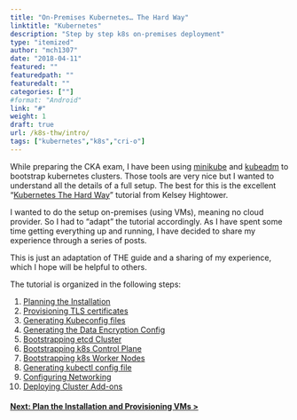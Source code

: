 ```yaml
---
title: "On-Premises Kubernetes… The Hard Way"
linktitle: "Kubernetes"
description: "Step by step k8s on-premises deployment"
type: "itemized"
author: "mch1307"
date: "2018-04-11"
featured: ""
featuredpath: ""
featuredalt: ""
categories: [""]
#format: "Android"
link: "#"
weight: 1
draft: true
url: /k8s-thw/intro/
tags: ["kubernetes","k8s","cri-o"]
---
```


While preparing the CKA exam, I have been using [minikube][100] and [kubeadm][200] to bootstrap kubernetes clusters. Those tools are very nice but I wanted to understand all the details of a full setup. The best for this is the excellent &#8220;[Kubernetes The Hard Way][300]&#8221; tutorial from Kelsey Hightower.

I wanted to do the setup on-premises (using VMs), meaning no cloud provider. So I had to &#8220;adapt&#8221; the tutorial accordingly. As I have spent some time getting everything up and running, I have decided to share my experience through a series of posts.

This is just an adaptation of THE guide and a sharing of my experience, which I hope will be helpful to others.

The tutorial is organized in the following steps:

  1. [Planning the Installation][1]
  2. [Provisioning TLS certificates][2]
  3. [Generating Kubeconfig files][3]
  4. [Generating the Data Encryption Config][4]
  5. [Bootstrapping etcd Cluster][5]
  6. [Bootstrapping k8s Control Plane][6]
  7. [Bootstrapping k8s Worker Nodes][7]
  8. [Generating kubectl config file][8]
  9. [Configuring Networking][9]
  10. [Deploying Cluster Add-ons][10]

#### [Next: Plan the Installation and Provisioning VMs >][1]

 [1]: /k8s-thw/part1
 [2]: /k8s-thw/part2
 [3]: /k8s-thw/part3
 [4]: /k8s-thw/part4
 [5]: /k8s-thw/part5
 [6]: /k8s-thw/part6
 [7]: /k8s-thw/part7
 [8]: /k8s-thw/part8
 [9]: /k8s-thw/part9
 [10]: /k8s-thw/part10
 [100]: https://github.com/kubernetes/minikube
 [200]: https://kubernetes.io/docs/reference/setup-tools/kubeadm/kubeadm/
 [300]: https://github.com/kelseyhightower/kubernetes-the-hard-way
